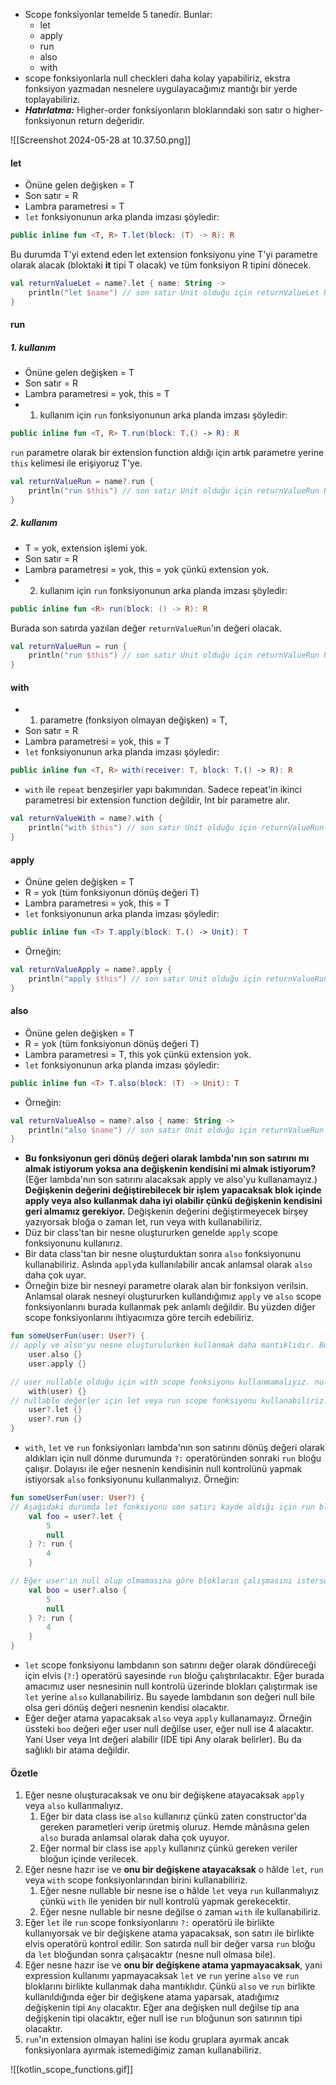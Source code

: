 * Scope fonksiyonlar temelde 5 tanedir. Bunlar:
	* let
	* apply
	* run
	* also
	* with
* scope fonksiyonlarla null checkleri daha kolay yapabiliriz, ekstra fonksiyon yazmadan nesnelere uygulayacağımız mantığı bir yerde toplayabiliriz.
* ***Hatırlatma:*** Higher-order fonksiyonların bloklarındaki son satır o higher-fonksiyonun return değeridir.

![[Screenshot 2024-05-28 at 10.37.50.png]]

#### let
* Önüne gelen değişken = T
* Son satır = R
* Lambra parametresi = T
* `let` fonksiyonunun arka planda imzası şöyledir: 
```kotlin
public inline fun <T, R> T.let(block: (T) -> R): R
```
Bu durumda T'yi extend eden let extension fonksiyonu yine T'yi parametre olarak alacak (bloktaki **it** tipi T olacak) ve tüm fonksiyon R tipini dönecek.
```kotlin
val returnValueLet = name?.let { name: String ->
	println("let $name") // son satır Unit olduğu için returnValueLet Unit'tir.
}
```
#### run 
##### 1. kullanım
* Önüne gelen değişken = T
* Son satır = R
* Lambra parametresi = yok, this = T
* 1. kullanım için `run` fonksiyonunun arka planda imzası şöyledir: 
```kotlin
public inline fun <T, R> T.run(block: T.() -> R): R
```
`run` parametre olarak bir extension function aldığı için artık parametre yerine `this` kelimesi ile erişiyoruz T'ye. 
```kotlin
val returnValueRun = name?.run {
	println("run $this") // son satır Unit olduğu için returnValueRun Unit'tir.
}
```
##### 2. kullanım
* T = yok, extension işlemi yok.
* Son satır = R
* Lambra parametresi = yok, this = yok çünkü extension yok.
* 2. kullanım için `run` fonksiyonunun arka planda imzası şöyledir: 
```kotlin
public inline fun <R> run(block: () -> R): R
```
Burada son satırda yazılan değer `returnValueRun`'ın değeri olacak.
```kotlin
val returnValueRun = run {
	println("run $this") // son satır Unit olduğu için returnValueRun Unit'tir.
}
```
#### with
* 1. parametre (fonksiyon olmayan değişken) = T, 
* Son satır = R
* Lambra parametresi = yok, this = T
* `let` fonksiyonunun arka planda imzası şöyledir: 
```kotlin
public inline fun <T, R> with(receiver: T, block: T.() -> R): R
```
* `with` ile `repeat` benzeşirler yapı bakımından. Sadece repeat'in ikinci parametresi bir extension function değildir, Int bir parametre alır.
```kotlin
val returnValueWith = name?.with {
	println("with $this") // son satır Unit olduğu için returnValueRun Unit'tir.
}
```
#### apply
* Önüne gelen değişken = T
* R = yok (tüm fonksiyonun dönüş değeri T)
* Lambra parametresi = yok, this = T
* `let` fonksiyonunun arka planda imzası şöyledir: 
```kotlin
public inline fun <T> T.apply(block: T.() -> Unit): T
```
* Örneğin:
```kotlin
val returnValueApply = name?.apply {
	println("apply $this") // son satır Unit olduğu için returnValueRun Unit'tir.
}
```
#### also
* Önüne gelen değişken = T
* R = yok (tüm fonksiyonun dönüş değeri T)
* Lambra parametresi = T, this yok çünkü extension yok.
* `let` fonksiyonunun arka planda imzası şöyledir: 
```kotlin
public inline fun <T> T.also(block: (T) -> Unit): T
```
* Örneğin:
```kotlin
val returnValueAlso = name?.also { name: String ->
	println("also $name") // son satır Unit olduğu için returnValueRun Unit'tir.
}
```
* **Bu fonksiyonun geri dönüş değeri olarak lambda'nın son satırını mı almak istiyorum yoksa ana değişkenin kendisini mi almak istiyorum?** (Eğer lambda'nın son satırını alacaksak apply ve also'yu kullanamayız.) **Değişkenin değerini değiştirebilecek bir işlem yapacaksak blok içinde apply veya also kullanmak daha iyi olabilir çünkü değişkenin kendisini geri almamız gerekiyor.** Değişkenin değerini değiştirmeyecek birşey yazıyorsak bloğa o zaman let, run veya with kullanabiliriz.
* Düz bir class'tan bir nesne oluştururken genelde `apply` scope fonksiyonunu kullanırız.
* Bir data class'tan bir nesne oluşturduktan sonra `also` fonksiyonunu kullanabiliriz. Aslında `apply`da kullanılabilir ancak anlamsal olarak `also` daha çok uyar.
* Örneğin bize bir nesneyi parametre olarak alan bir fonksiyon verilsin. Anlamsal olarak nesneyi oluştururken kullandığımız `apply` ve `also` scope fonksiyonlarını burada kullanmak pek anlamlı değildir. Bu yüzden diğer scope fonksiyonlarını ihtiyacımıza göre tercih edebiliriz.
```kotlin
fun someUserFun(user: User?) {
// apply ve also'yu nesne oluşturulurken kullanmak daha mantıklıdır. Burada hazır bir nesne paslandığı için tercih etmiyoruz. Çünkü bu nesneye tekrar ihtiyaç duymuyoruz geri dönüş değeri olarak.
	user.also {} 
	user.apply {}

// user nullable olduğu için with scope fonksiyonu kullanmamalıyız. nullable olmasaydı o zaman with kullanırdık.
	with(user) {}
// nullable değerler için let veya run scope fonksiyonu kullanabiliriz.
	user?.let {}
	user?.run {}
}
```
* `with`, `let` ve `run` fonksiyonları lambda'nın son satırını dönüş değeri olarak aldıkları için null dönme durumunda `?:` operatöründen sonraki `run` bloğu çalışır. Dolayısı ile eğer nesnenin kendisinin null kontrolünü yapmak istiyorsak `also` fonksiyonunu kullanmalıyız. Örneğin:
```kotlin
fun someUserFun(user: User?) {
// Aşağıdaki durumda let fonksiyonu son satırı kayde aldığı için run bloğu da çalışır. foo'nun değeri 4 olur.
	val foo = user?.let {
		5
		null
	} ?: run {
		4
	}

// Eğer user'ın null olup olmamasına göre blokların çalışmasını istersek also kullanabiliriz. Aşağıda boo'nun değeri User nesnesi olur.
	val boo = user?.also {
		5
		null
	} ?: run {
		4
	}
}
```
* `let` scope fonksiyonu lambdanın son satırını değer olarak döndüreceği için elvis (`?:`) operatörü sayesinde `run` bloğu çalıştırılacaktır. Eğer burada amacımız user nesnesinin null kontrolü üzerinde blokları çalıştırmak ise `let` yerine `also` kullanabiliriz. Bu sayede lambdanın son değeri null bile olsa geri dönüş değeri nesnenin kendisi olacaktır.
* Eğer değer atama yapacaksak `also` veya `apply` kullanamayız. Örneğin üssteki `boo` değeri eğer user null değilse user, eğer null ise 4 alacaktır. Yani User veya Int değeri alabilir (IDE tipi Any olarak belirler). Bu da sağlıklı bir atama değildir.

#### Özetle
1. Eğer nesne oluşturacaksak ve onu bir değişkene atayacaksak `apply` veya `also` kullanmalıyız.
	1. Eğer bir data class ise `also` kullanırız çünkü zaten constructor'da gereken parametleri verip üretmiş oluruz. Hemde mânâsına gelen `also` burada anlamsal olarak daha çok uyuyor.
	2. Eğer normal bir class ise `apply` kullanırız çünkü gereken veriler bloğun içinde verilecek.
2. Eğer nesne hazır ise ve **onu bir değişkene atayacaksak** o hâlde `let`, `run` veya `with` scope fonksiyonlarından birini kullanabiliriz.
	1. Eğer nesne nullable bir nesne ise o hâlde `let` veya `run` kullanmalıyız çünkü `with` ile yeniden bir null kontrolü yapmak gerekecektir.
	2. Eğer nesne nullable bir nesne değilse o zaman `with` ile kullanabiliriz.
3. Eğer `let` ile `run` scope fonksiyonlarını `?:` operatörü ile birlikte kullanıyorsak ve bir değişkene atama yapacaksak, son satırı ile birlikte elvis operatörü kontrol edilir. Son satırda null bir değer varsa `run` bloğu da `let` bloğundan sonra çalışacaktır (nesne null olmasa bile). 
4. Eğer nesne hazır ise ve **onu bir değişkene atama yapmayacaksak**, yani expression kullanımı yapmayacaksak `let` ve `run` yerine `also` ve `run` bloklarını birlikte kullanmak daha mantıklıdır. Çünkü `also` ve `run` birlikte kullanıldığında eğer bir değişkene atama yaparsak, atadığımız değişkenin tipi `Any` olacaktır. Eğer ana değişken null değilse tip ana değişkenin tipi olacaktır, eğer null ise `run` bloğunun son satırının tipi olacaktır.
5. `run`'ın extension olmayan halini ise kodu gruplara ayırmak ancak fonksiyonlara ayırmak istemediğimiz zaman kullanabiliriz.

![[kotlin_scope_functions.gif]]